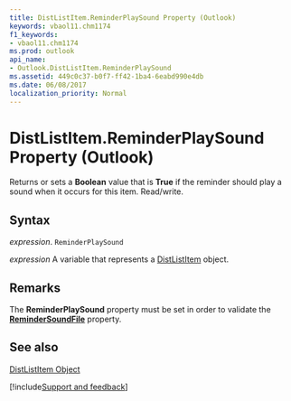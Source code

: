 ```yaml
---
title: DistListItem.ReminderPlaySound Property (Outlook)
keywords: vbaol11.chm1174
f1_keywords:
- vbaol11.chm1174
ms.prod: outlook
api_name:
- Outlook.DistListItem.ReminderPlaySound
ms.assetid: 449c0c37-b0f7-ff42-1ba4-6eabd990e4db
ms.date: 06/08/2017
localization_priority: Normal
---
```



# DistListItem.ReminderPlaySound Property (Outlook)

Returns or sets a  **Boolean** value that is **True** if the reminder should play a sound when it occurs for this item. Read/write.


## Syntax

_expression_. `ReminderPlaySound`

_expression_ A variable that represents a [DistListItem](./Outlook.DistListItem.md) object.


## Remarks

The  **ReminderPlaySound** property must be set in order to validate the **[ReminderSoundFile](Outlook.DistListItem.ReminderSoundFile.md)** property.


## See also


[DistListItem Object](Outlook.DistListItem.md)

[!include[Support and feedback](~/includes/feedback-boilerplate.md)]